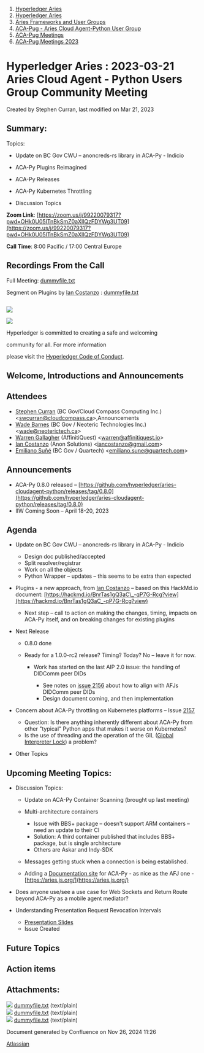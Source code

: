 1. [Hyperledger Aries](index.html)
2. [Hyperledger Aries](Hyperledger-Aries_18481154.html)
3. [Aries Frameworks and User Groups](Aries-Frameworks-and-User-Groups_18481290.html)
4. [ACA-Pug - Aries Cloud Agent-Python User Group](ACA-Pug---Aries-Cloud-Agent-Python-User-Group_18484248.html)
5. [ACA-Pug Meetings](ACA-Pug-Meetings_18484272.html)
6. [ACA-Pug Meetings 2023](ACA-Pug-Meetings-2023_18517279.html)

# Hyperledger Aries : 2023-03-21 Aries Cloud Agent - Python Users Group Community Meeting

Created by Stephen Curran, last modified on Mar 21, 2023

## Summary:

Topics:

- Update on BC Gov CWU – anoncreds-rs library in ACA-Py - Indicio
- ACA-Py Plugins Reimagined
  
- ACA-Py Releases
- ACA-Py Kubernetes Throttling
- Discussion Topics

**Zoom Link**: [https://zoom.us/j/99220079317?pwd=OHk0U05ITnBkSmZ0aXlIQzFDYWg3UT09](https://zoom.us/j/99220079317?pwd=OHk0U05ITnBkSmZ0aXlIQzFDYWg3UT09)

**Call Time**: 8:00 Pacific / 17:00 Central Europe

## Recordings From the Call

Full Meeting: [dummyfile.txt](#)

Segment on Plugins by [Ian Costanzo](https://lf-hyperledger.atlassian.net/wiki/people/5a90a1b054c8ff39bc246426?ref=confluence) : [dummyfile.txt](#)

```

```

![](https://wiki.hyperledger.org/download/attachments/29034696/Antitrustnotice.png?version=1&modificationDate=1581695654000&api=v2)

![](https://wiki.hyperledger.org/download/attachments/2392771/welcome.png?version=2&modificationDate=1572450107000&api=v2)

Hyperledger is committed to creating a safe and welcoming

community for all. For more information

please visit the [Hyperledger Code of Conduct](https://lf-hyperledger.atlassian.net/wiki/display/HYP/Hyperledger+Code+of+Conduct).

## Welcome, Introductions and Announcements

## Attendees

- [Stephen Curran](https://lf-hyperledger.atlassian.net/wiki/people/557058:d676f135-ecd6-465b-b7eb-f87976bf4569?ref=confluence) (BC Gov/Cloud Compass Computing Inc.) &lt;swcurran@cloudcompass.ca&gt;,Announcements
- [Wade Barnes](https://lf-hyperledger.atlassian.net/wiki/people/70121:166ee094-a2f2-44b4-adee-5c3da3741ff8?ref=confluence) (BC Gov / Neoteric Technologies Inc.) &lt;wade@neoterictech.ca&gt;
- [Warren Gallagher](https://lf-hyperledger.atlassian.net/wiki/people/557058:98b910cc-1131-4987-bc79-b6c4681c64ab?ref=confluence) (AffinitiQuest) &lt;warren@affinitiquest.io&gt;
- [Ian Costanzo](https://lf-hyperledger.atlassian.net/wiki/people/5a90a1b054c8ff39bc246426?ref=confluence) (Anon Solutions) &lt;iancostanzo@gmail.com&gt;
- [Emiliano Suñé](https://lf-hyperledger.atlassian.net/wiki/people/60f1a8944257a90070da4a78?ref=confluence) (BC Gov / Quartech) &lt;emiliano.sune@quartech.com&gt;

## Announcements

- ACA-Py 0.8.0 released – [https://github.com/hyperledger/aries-cloudagent-python/releases/tag/0.8.0](https://github.com/hyperledger/aries-cloudagent-python/releases/tag/0.8.0)
- IIW Coming Soon – April 18-20, 2023

## Agenda

- Update on BC Gov CWU – anoncreds-rs library in ACA-Py - Indicio
  
  - Design doc published/accepted
  - Split resolver/registrar
  - Work on all the objects
  - Python Wrapper – updates – this seems to be extra than expected
- Plugins - a new approach, from [Ian Costanzo](https://lf-hyperledger.atlassian.net/wiki/people/5a90a1b054c8ff39bc246426?ref=confluence) – based on this HackMd.io document: [https://hackmd.io/BnrTas1gQ3aC\_-qP7G-Rcg?view](https://hackmd.io/BnrTas1gQ3aC_-qP7G-Rcg?view)
  
  - Next step – call to action on making the changes, timing, impacts on ACA-Py itself, and on breaking changes for existing plugins
- Next Release
  
  - 0.8.0 done
  - Ready for a 1.0.0-rc2 release? Timing? Today? No – leave it for now.
    
    - Work has started on the last AIP 2.0 issue: the handling of DIDComm peer DIDs
      
      - See notes on [issue 2156](https://github.com/hyperledger/aries-cloudagent-python/issues/2156) about how to align with AFJs DIDComm peer DIDs
      - Design document coming, and then implementation
- Concern about ACA-Py throttling on Kubernetes platforms – Issue [2157](https://github.com/hyperledger/aries-cloudagent-python/issues/2157)
  
  - Question: Is there anything inherently different about ACA-Py from other "typical" Python apps that makes it worse on Kubernetes?
  - Is the use of threading and the operation of the GIL ([Global Interpreter Lock](https://realpython.com/python-gil/)) a problem?
- Other Topics

## Upcoming Meeting Topics:

- Discussion Topics:
  
  - Update on ACA-Py Container Scanning (brought up last meeting)
  - Multi-architecture containers
    
    - Issue with BBS+ package – doesn't support ARM containers – need an update to their CI
    - Solution: A third container published that includes BBS+ package, but is single architecture
    - Others are Askar and Indy-SDK
  - Messages getting stuck when a connection is being established.
  - Adding a [Documentation site](https://github.com/hyperledger/aries-cloudagent-python/issues/1951) for ACA-Py - as nice as the AFJ one - [https://aries.js.org/](https://aries.js.org/)
- Does anyone use/see a use case for Web Sockets and Return Route beyond ACA-Py as a mobile agent mediator?
- Understanding Presentation Request Revocation Intervals
  
  - [Presentation Slides](https://docs.google.com/presentation/d/1Y6ato1crftEMwAry2FtreAifW2Aj5mzjcw4xrb0uj2E/edit?usp=sharing)
  - Issue Created

## Future Topics

## Action items

## Attachments:

![](images/icons/bullet_blue.gif) [dummyfile.txt](attachments/18503377/18517810.txt) (text/plain)  
![](images/icons/bullet_blue.gif) [dummyfile.txt](attachments/18503377/18517809.txt) (text/plain)  
![](images/icons/bullet_blue.gif) [dummyfile.txt](attachments/18503377/18517808.txt) (text/plain)

Document generated by Confluence on Nov 26, 2024 11:26

[Atlassian](http://www.atlassian.com/)
